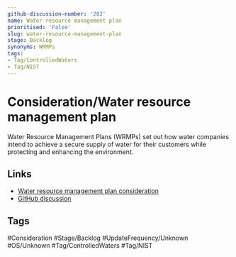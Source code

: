 ```yaml
---
github-discussion-number: '282'
name: Water resource management plan
prioritised: 'False'
slug: water-resource-management-plan
stage: Backlog
synonyms: WRMPs
tags:
- Tag/ControlledWaters
- Tag/NIST
---
```


# Consideration/Water resource management plan

Water Resource Management Plans (WRMPs) set out how water companies intend to achieve a secure supply of water for their customers while protecting and enhancing the environment.

## Links

* [Water resource management plan consideration](https://design.planning.data.gov.uk/planning-consideration/water-resource-management-plan)
* [GitHub discussion](https://github.com/digital-land/data-standards-backlog/discussions/282)

## Tags

#Consideration #Stage/Backlog #UpdateFrequency/Unknown #OS/Unknown #Tag/ControlledWaters #Tag/NIST